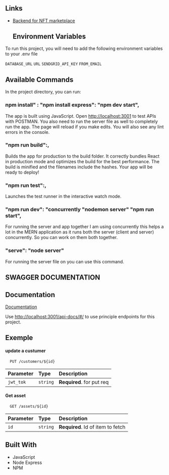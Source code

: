 <h1 align="center"><project-name></h1>

<p align="center"><project-description></p>
 
  
## Links

- [Backend for NFT marketplace](https://github.com/Mejdi97/Backend/<project-name> "<project-name>")
  
  ## Environment Variables

To run this project, you will need to add the following environment variables to your .env file

`DATABASE_URL`
`URL`
`SENDGRID_API_KEY`
`FROM_EMAIL`
  
  

## Available Commands

In the project directory, you can run:

### npm install" : "npm install express": "npm dev start",

The app is built using JavaScript. Open [http://localhost:3001](http://localhost:3001) to test APIs with POSTMAN. You also need to run the server file as well to completely run the app. The page will reload if you make edits.
You will also see any lint errors in the console.

### "npm run build":,

Builds the app for production to the build folder. It correctly bundles React in production mode and optimizes the build for the best performance. The build is minified and the filenames include the hashes. Your app will be ready to deploy!

### "npm run test":,

Launches the test runner in the interactive watch mode.

### "npm run dev": "concurrently "nodemon server" "npm run start",

For running the server and app together I am using concurrently this helps a lot in the MERN application as it runs both the server (client and server) concurrently. So you can work on them both together.

### "serve": "node server"

For running the server file on you can use this command.

## SWAGGER DOCUMENTATION
  
  ## Documentation

[Documentation](https://swagger.io/docs/specification/basic-structure/)
  
  
  Use [http://localhost:3001/api-docs/#/](http://localhost:3001/api-docs/#/) to use principle endpoints for this project.
  
## Exemple

#### update a custumer

```http
  PUT /customers/${id}
```

| Parameter | Type     | Description                |
| :-------- | :------- | :------------------------- |
| `jwt_tok` | `string` | **Required**. for put req  |

#### Get asset

```http
  GET /assets/${id}
```

| Parameter | Type     | Description                       |
| :-------- | :------- | :-------------------------------- |
| `id`      | `string` | **Required**. Id of item to fetch |





## Built With

- JavaScript
- Node Express
- NPM